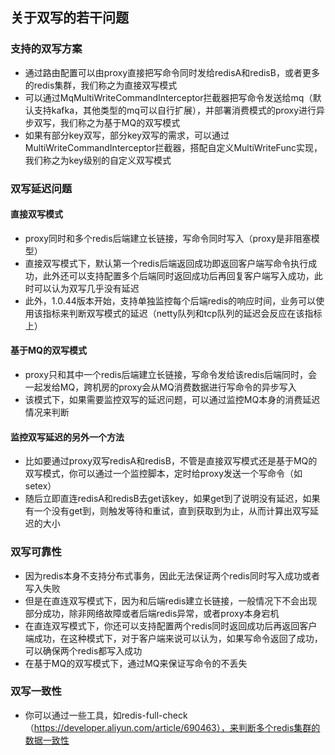 
## 关于双写的若干问题

### 支持的双写方案
* 通过路由配置可以由proxy直接把写命令同时发给redisA和redisB，或者更多的redis集群，我们称之为直接双写模式
* 可以通过MqMultiWriteCommandInterceptor拦截器把写命令发送给mq（默认支持kafka，其他类型的mq可以自行扩展），并部署消费模式的proxy进行异步双写，我们称之为基于MQ的双写模式
* 如果有部分key双写，部分key双写的需求，可以通过MultiWriteCommandInterceptor拦截器，搭配自定义MultiWriteFunc实现，我们称之为key级别的自定义双写模式

### 双写延迟问题
#### 直接双写模式
* proxy同时和多个redis后端建立长链接，写命令同时写入（proxy是非阻塞模型）
* 直接双写模式下，默认第一个redis后端返回成功即返回客户端写命令执行成功，此外还可以支持配置多个后端同时返回成功后再回复客户端写入成功，此时可以认为双写几乎没有延迟
* 此外，1.0.44版本开始，支持单独监控每个后端redis的响应时间，业务可以使用该指标来判断双写模式的延迟（netty队列和tcp队列的延迟会反应在该指标上）

#### 基于MQ的双写模式
* proxy只和其中一个redis后端建立长链接，写命令发给该redis后端同时，会一起发给MQ，跨机房的proxy会从MQ消费数据进行写命令的异步写入
* 该模式下，如果需要监控双写的延迟问题，可以通过监控MQ本身的消费延迟情况来判断

#### 监控双写延迟的另外一个方法
* 比如要通过proxy双写redisA和redisB，不管是直接双写模式还是基于MQ的双写模式，你可以通过一个监控脚本，定时给proxy发送一个写命令（如setex）
* 随后立即直连redisA和redisB去get该key，如果get到了说明没有延迟，如果有一个没有get到，则触发等待和重试，直到获取到为止，从而计算出双写延迟的大小

### 双写可靠性
* 因为redis本身不支持分布式事务，因此无法保证两个redis同时写入成功或者写入失败
* 但是在直连双写模式下，因为和后端redis建立长链接，一般情况下不会出现部分成功，除非网络故障或者后端redis异常，或者proxy本身宕机
* 在直连双写模式下，你还可以支持配置两个redis同时返回成功后再返回客户端成功，在这种模式下，对于客户端来说可以认为，如果写命令返回了成功，可以确保两个redis都写入成功
* 在基于MQ的双写模式下，通过MQ来保证写命令的不丢失

### 双写一致性
* 你可以通过一些工具，如redis-full-check（https://developer.aliyun.com/article/690463），来判断多个redis集群的数据一致性  
